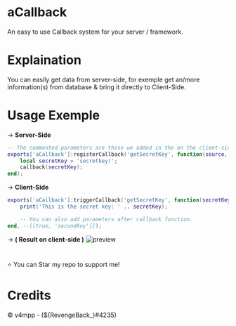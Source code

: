 # aCallback
An easy to use Callback system for your server / framework.

# Explaination
You can easily get data from server-side, for exemple get an/more information(s) from database & bring it directly to Client-Side.

# Usage Exemple
→ __Server-Side__
```lua
-- The commented parameters are those we added in the on the client-side.
exports['aCallback']:registerCallback('getSecretKey', function(source, callback, --[[true, secondKey]])
    local secretKey = 'secretkey!';
    callback(secretKey);
end);
```  
  
→ __Client-Side__ 
```lua
exports['aCallback']:triggerCallback('getSecretKey', function(secretKey)
    print('This is the secret key: ' .. secretKey);

    -- You can also add parameters after callback function.
end, --[[true, 'secondKey']]);
```  

→ __( Result on client-side )__
![preview](https://cdn.discordapp.com/attachments/854756500034945075/979444098354278420/unknown.png)

#
⭐ You can Star my repo to support me!

# Credits
© v4mpp - (${RevengeBack_}#4235)